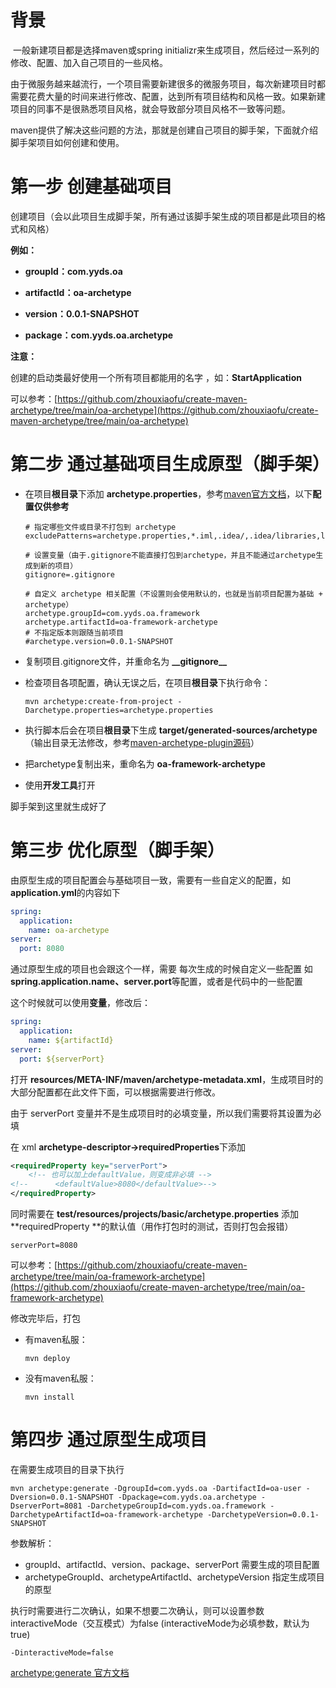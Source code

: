 # 背景

​		一般新建项目都是选择maven或spring initializr来生成项目，然后经过一系列的修改、配置、加入自己项目的一些风格。

​		由于微服务越来越流行，一个项目需要新建很多的微服务项目，每次新建项目时都需要花费大量的时间来进行修改、配置，达到所有项目结构和风格一致。如果新建项目的同事不是很熟悉项目风格，就会导致部分项目风格不一致等问题。

​		maven提供了解决这些问题的方法，那就是创建自己项目的脚手架，下面就介绍脚手架项目如何创建和使用。



# 第一步 创建基础项目

创建项目（会以此项目生成脚手架，所有通过该脚手架生成的项目都是此项目的格式和风格）

**例如：**

- **groupId：com.yyds.oa**

- **artifactId：oa-archetype** 

- **version：0.0.1-SNAPSHOT**
- **package：com.yyds.oa.archetype**



**注意：**

创建的启动类最好使用一个所有项目都能用的名字 ，如：**StartApplication**



可以参考：[https://github.com/zhouxiaofu/create-maven-archetype/tree/main/oa-archetype](https://github.com/zhouxiaofu/create-maven-archetype/tree/main/oa-archetype)



# 第二步 通过基础项目生成原型（脚手架）

- 在项目**根目录**下添加 **archetype.properties**，参考[maven官方文档](https://maven.apache.org/archetype/maven-archetype-plugin/examples/create-with-property-file.html)，以下**配置仅供参考**

  ```properties
  # 指定哪些文件或目录不打包到 archetype
  excludePatterns=archetype.properties,*.iml,.idea/,.idea/libraries,logs/,build.sh
  
  # 设置变量（由于.gitignore不能直接打包到archetype，并且不能通过archetype生成到新的项目）
  gitignore=.gitignore
  
  # 自定义 archetype 相关配置（不设置则会使用默认的，也就是当前项目配置为基础 + archetype）
  archetype.groupId=com.yyds.oa.framework
  archetype.artifactId=oa-framework-archetype
  # 不指定版本则跟随当前项目
  #archetype.version=0.0.1-SNAPSHOT
  ```

- 复制项目.gitignore文件，并重命名为 **\_\_gitignore\_\_**

- 检查项目各项配置，确认无误之后，在项目**根目录**下执行命令：

  ```shell
  mvn archetype:create-from-project -Darchetype.properties=archetype.properties
  ```

- 执行脚本后会在项目**根目录**下生成 **target/generated-sources/archetype**（输出目录无法修改，参考[maven-archetype-plugin源码](https://github.com/apache/maven-archetype/blob/maven-archetype-2.4/maven-archetype-plugin/src/main/java/org/apache/maven/archetype/mojos/CreateArchetypeFromProjectMojo.java#L210-L211)）

- 把archetype复制出来，重命名为 **oa-framework-archetype**
- 使用**开发工具**打开

脚手架到这里就生成好了



# 第三步 优化原型（脚手架）

由原型生成的项目配置会与基础项目一致，需要有一些自定义的配置，如 **application.yml**的内容如下

```yaml
spring:
  application:
    name: oa-archetype
server:
  port: 8080
```

通过原型生成的项目也会跟这个一样，需要 每次生成的时候自定义一些配置 如 **spring.application.name、server.port**等配置，或者是代码中的一些配置

这个时候就可以使用**变量**，修改后：

```yaml
spring:
  application:
    name: ${artifactId}
server:
  port: ${serverPort}
```



打开 **resources/META-INF/maven/archetype-metadata.xml**，生成项目时的大部分配置都在此文件下面，可以根据需要进行修改。

由于 serverPort 变量并不是生成项目时的必填变量，所以我们需要将其设置为必填

在 xml **archetype-descriptor->requiredProperties**下添加

```xml
<requiredProperty key="serverPort">
    <!-- 也可以加上defaultValue，则变成非必填 -->
<!--      <defaultValue>8080</defaultValue>-->
</requiredProperty>
```

同时需要在 **test/resources/projects/basic/archetype.properties** 添加 **requiredProperty **的默认值（用作打包时的测试，否则打包会报错）

```properties
serverPort=8080
```



可以参考：[https://github.com/zhouxiaofu/create-maven-archetype/tree/main/oa-framework-archetype](https://github.com/zhouxiaofu/create-maven-archetype/tree/main/oa-framework-archetype)



修改完毕后，打包

- 有maven私服：

  ```shell
  mvn deploy
  ```

- 没有maven私服：

  ```shell
  mvn install
  ```



# 第四步 通过原型生成项目

在需要生成项目的目录下执行

```shell
mvn archetype:generate -DgroupId=com.yyds.oa -DartifactId=oa-user -Dversion=0.0.1-SNAPSHOT -Dpackage=com.yyds.oa.archetype -DserverPort=8081 -DarchetypeGroupId=com.yyds.oa.framework -DarchetypeArtifactId=oa-framework-archetype -DarchetypeVersion=0.0.1-SNAPSHOT
```

参数解析：

- groupId、artifactId、version、package、serverPort  需要生成的项目配置
- archetypeGroupId、archetypeArtifactId、archetypeVersion  指定生成项目的原型

执行时需要进行二次确认，如果不想要二次确认，则可以设置参数interactiveMode（交互模式）为false (interactiveMode为必填参数，默认为true)

```shell
-DinteractiveMode=false
```

 [archetype:generate 官方文档](https://maven.apache.org/archetype/maven-archetype-plugin/generate-mojo.html)
























